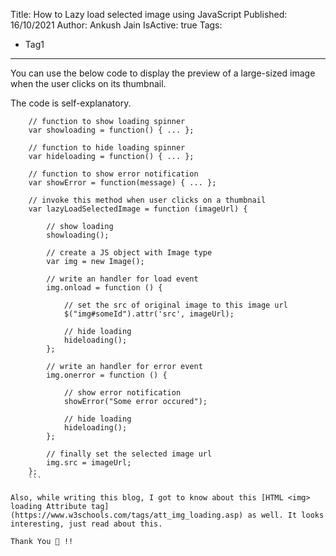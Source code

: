 Title: How to Lazy load selected image using JavaScript
Published: 16/10/2021
Author: Ankush Jain
IsActive: true
Tags:
  - Tag1
---
You can use the below code to display the preview of a large-sized image when the user clicks on its thumbnail. 

The code is self-explanatory.

```
    // function to show loading spinner
    var showloading = function() { ... };

    // function to hide loading spinner
    var hideloading = function() { ... };

    // function to show error notification
    var showError = function(message) { ... };

    // invoke this method when user clicks on a thumbnail
    var lazyLoadSelectedImage = function (imageUrl) {

        // show loading
        showloading();

        // create a JS object with Image type
        var img = new Image();

        // write an handler for load event
        img.onload = function () {

            // set the src of original image to this image url
            $("img#someId").attr('src', imageUrl);

            // hide loading
            hideloading();    
        };

        // write an handler for error event
        img.onerror = function () {

            // show error notification
            showError("Some error occured");

            // hide loading
            hideloading();
        };

        // finally set the selected image url
        img.src = imageUrl;
    };
    ```

Also, while writing this blog, I got to know about this [HTML <img> loading Attribute tag](https://www.w3schools.com/tags/att_img_loading.asp) as well. It looks interesting, just read about this.

Thank You 🙂 !!

                